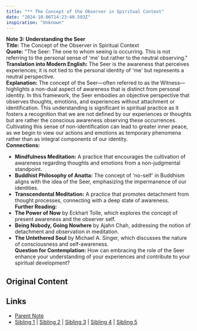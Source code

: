 ```yaml
---
title: "** The Concept of the Observer in Spiritual Context"
date: "2024-10-06T14:23:40.593Z"
inspiration: "Unknown"
---
```


  

**Note 3: Understanding the Seer**  
**Title:** The Concept of the Observer in Spiritual Context  
**Quote:** "The Seer: The one to whom seeing is occurring. This is not referring to the personal sense of 'me' but rather to the neutral observing."  
**Translation into Modern English:** The Seer is the awareness that perceives experiences; it is not tied to the personal identity of 'me' but represents a neutral perspective.  
**Explanation:** The concept of the Seer—often referred to as the Witness—highlights a non-dual aspect of awareness that is distinct from personal identity. In this framework, the Seer embodies an objective perspective that observes thoughts, emotions, and experiences without attachment or identification. This understanding is significant in spiritual practice as it fosters a recognition that we are not defined by our experiences or thoughts but are rather the conscious awareness observing these occurrences. Cultivating this sense of non-identification can lead to greater inner peace, as we begin to view our actions and emotions as temporary phenomena rather than as integral components of our identity.  
**Connections:**  
- **Mindfulness Meditation:** A practice that encourages the cultivation of awareness regarding thoughts and emotions from a non-judgmental standpoint.  
- **Buddhist Philosophy of Anatta:** The concept of 'no-self' in Buddhism aligns with the idea of the Seer, emphasizing the impermanence of our identities.  
- **Transcendental Meditation:** A practice that promotes detachment from thought processes, connecting with a deep state of awareness.  
**Further Reading:**  
- **The Power of Now** by Eckhart Tolle, which explores the concept of present awareness and the observer self.  
- **Being Nobody, Going Nowhere** by Ajahn Chah, addressing the notion of detachment and observation in meditation.  
- **The Untethered Soul** by Michael A. Singer, which discusses the nature of consciousness and self-awareness.  
**Question for Contemplation:** How can embracing the role of the Seer enhance your understanding of your experiences and contribute to your spiritual development?  


## Original Content



## Links

- [Parent Note](/parent-note.md)
- [Sibling 1](/zettel1.md) | [Sibling 2](/zettel2.md) | [Sibling 3](/zettel3.md) | [Sibling 4](/zettel4.md) | [Sibling 5](/zettel5.md)
